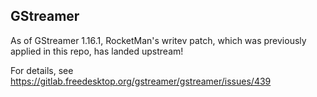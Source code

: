 ## GStreamer

As of GStreamer 1.16.1, RocketMan's writev patch, which was previously
applied in this repo, has landed upstream!

For details, see
https://gitlab.freedesktop.org/gstreamer/gstreamer/issues/439
